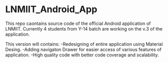 # LNMIIT_Android_App
This repo caontains source code of the official Android application of LNMIIT.
Currently 4 students from Y-14 batch are working on the v.3 of the application.

This version will contains:
-Redesigning of entire application using Material Desing.
-Adding navigaton Drawer for easier access of various features of application.
-High quality code with better code coverage and scalability.
